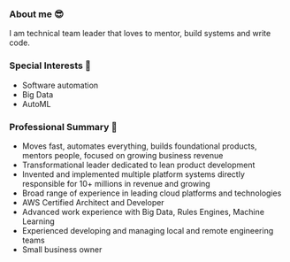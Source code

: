 ### About me 😎
I am technical team leader that loves to mentor, build systems and write code.

### Special Interests 👀
  - Software automation
  - Big Data
  - AutoML

### Professional Summary 🏢
  - Moves fast, automates everything, builds foundational products, mentors people, focused on growing business revenue
  - Transformational leader dedicated to lean product development
  - Invented and implemented multiple platform systems directly responsible for 10+ millions in revenue and growing
  - Broad range of experience in leading cloud platforms and technologies
  - AWS Certified Architect and Developer
  - Advanced work experience with Big Data, Rules Engines, Machine Learning
  - Experienced developing and managing local and remote engineering teams
  - Small business owner

